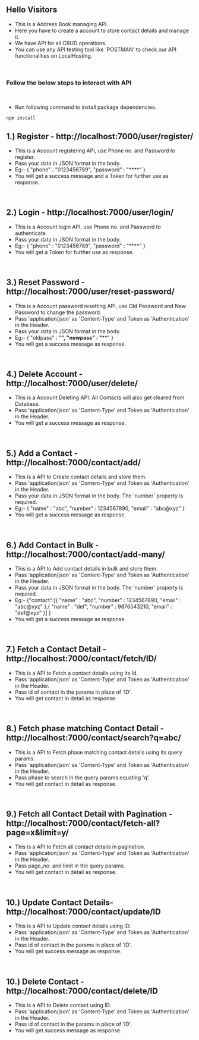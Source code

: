 ## Hello Visitors
- This is a Address Book managing API.
- Here you have to create a account to store contact details and manage it.
- We have API for all CRUD operations.
- You can use any API testing tool like 'POSTMAN' to check our API functionalities on LocalHosting.
<br/>

### Follow the below steps to interact with API
<br/>

- Run following command to install package dependencies.
```console 
npm install 
```

## 1.) Register - http://localhost:7000/user/register/
- This is a Account registering API, use Phone no. and Password to register.
- Pass your data in JSON format in the body.
- Eg:- {
    "phone" : "0123456789",
    "password" : "****"
}
- You will get a success message and a Token for further use as response.
<br/>

## 2.) Login - http://localhost:7000/user/login/
- This is a Account login API, use Phone no. and Password to authenticate.
- Pass your data in JSON format in the body.
- Eg:- {
    "phone" : "0123456789",
    "password" : "****"
}
- You will get a Token for further use as response.
<br/>

## 3.) Reset Password - http://localhost:7000/user/reset-password/
- This is a Account password resetting API, use Old Password and New Password to change the password.
- Pass 'application/json' as 'Content-Type' and Token as 'Authentication' in the Header.
- Pass your data in JSON format in the body.
- Eg:- {
    "oldpass" : "****",
    "newpass" : "******"
}
- You will get a success message as response.
<br/>

## 4.) Delete Account - http://localhost:7000/user/delete/
- This is a Account Deleting API. All Contacts will also get cleared from Database.
- Pass 'application/json' as 'Content-Type' and Token as 'Authentication' in the Header.
- You will get a success message as response.
<br/>

## 5.) Add a Contact - http://localhost:7000/contact/add/
- This is a API to Create contact details and store them.
- Pass 'application/json' as 'Content-Type' and Token as 'Authentication' in the Header.
- Pass your data in JSON format in the body. The 'number' property is required.
- Eg:- {
    "name" : "abc",
    "number" : 1234567890,
    "email" : "abc@xyz"
}
- You will get a success message as response.
<br/>

## 6.) Add Contact in Bulk - http://localhost:7000/contact/add-many/
- This is a API to Add contact details in bulk and store them.
- Pass 'application/json' as 'Content-Type' and Token as 'Authentication' in the Header.
- Pass your data in JSON format in the body. The 'number' property is required.
- Eg:- {"contact":[{
            "name" : "abc",
            "number" : 1234567890,
            "email" : "abc@xyz"
            },{
            "name" : "def",
            "number" : 9876543210,
            "email" : "def@xyz"
            }]
}
- You will get a success message as response.
<br/>

## 7.) Fetch a Contact Detail - http://localhost:7000/contact/fetch/ID/
- This is a API to Fetch a contact details using its Id.
- Pass 'application/json' as 'Content-Type' and Token as 'Authentication' in the Header.
- Pass id of contact in the params in place of 'ID'.
- You will get contact in detail as response.
<br/>

## 8.) Fetch phase matching Contact Detail - http://localhost:7000/contact/search?q=abc/
- This is a API to Fetch phase matching contact details using its query params.
- Pass 'application/json' as 'Content-Type' and Token as 'Authentication' in the 
Header.
- Pass phase to search in the query params equating 'q'.
- You will get contact in detail as response.
<br/>

## 9.) Fetch all Contact Detail with Pagination - http://localhost:7000/contact/fetch-all?page=x&limit=y/
- This is a API to Fetch all contact details in pagination.
- Pass 'application/json' as 'Content-Type' and Token as 'Authentication' in the 
Header.
- Pass page_no. and limit in the query params.
- You will get contact in detail as response.
<br/>

## 10.) Update Contact Details- http://localhost:7000/contact/update/ID
- This is a API to Update contact details using ID.
- Pass 'application/json' as 'Content-Type' and Token as 'Authentication' in the 
Header.
- Pass id of contact in the params in place of 'ID'.
- You will get success message as response.
<br/>

## 10.) Delete Contact - http://localhost:7000/contact/delete/ID
- This is a API to Delete contact using ID.
- Pass 'application/json' as 'Content-Type' and Token as 'Authentication' in the 
Header.
- Pass id of contact in the params in place of 'ID'.
- You will get success message as response.
<br/>
